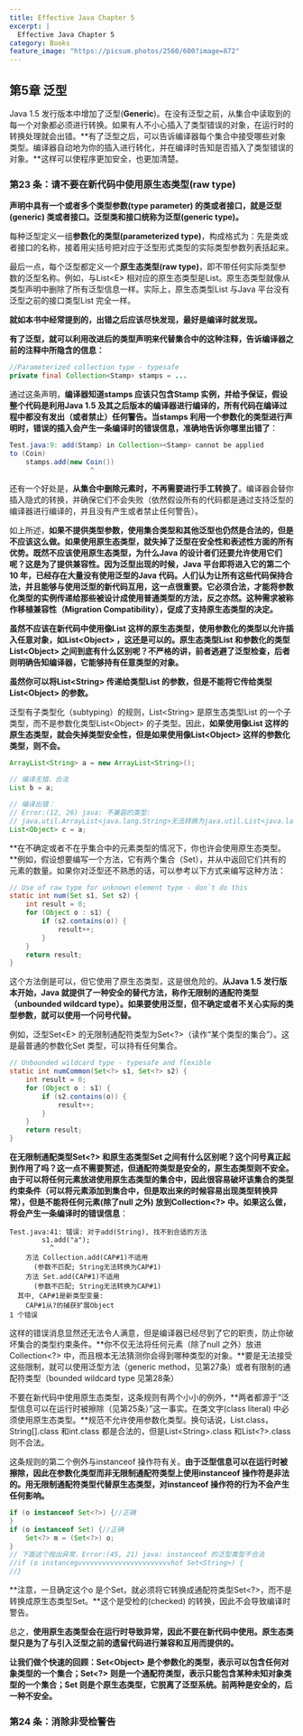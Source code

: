 ```yaml
---
title: Effective Java Chapter 5
excerpt: |
  Effective Java Chapter 5
category: Books
feature_image: "https://picsum.photos/2560/600?image=872"
---
```

## 第5章 泛型

Java 1.5 发行版本中增加了泛型(**Generic**)。在没有泛型之前，从集合中读取到的每一个对象都必须进行转换。如果有人不小心插入了类型错误的对象，在运行时的转换处理就会出错。**有了泛型之后，可以告诉编译器每个集合中接受哪些对象类型。编译器自动地为你的插入进行转化，并在编译时告知是否插入了类型错误的对象。**这样可以使程序更加安全，也更加清楚。

### 第23 条：请不要在新代码中使用原生态类型(raw type)

**声明中具有一个或者多个类型参数(type parameter) 的类或者接口，就是泛型(generic) 类或者接口。**泛型类和接口统称为**泛型(generic type)。**

每种泛型定义一组**参数化的类型(parameterized type)**，构成格式为：先是类或者接口的名称，接着用尖括号把对应于泛型形式类型的实际类型参数列表括起来。

最后一点，每个泛型都定义一个**原生态类型(raw type)**，即不带任何实际类型参数的泛型名称。例如，与List\<E\> 相对应的原生态类型是List。原生态类型就像从类型声明中删除了所有泛型信息一样。实际上，原生态类型List 与Java 平台没有泛型之前的接口类型List 完全一样。

**就如本书中经常提到的，出错之后应该尽快发现，最好是编译时就发现。**

**有了泛型，就可以利用改进后的类型声明来代替集合中的这种注释，告诉编译器之前的注释中所隐含的信息：**

```java
//Parameterized collection type - typesafe
private final Collection<Stamp> stamps = ...
```

通过这条声明，**编译器知道stamps 应该只包含Stamp 实例，并给予保证，假设整个代码是利用Java 1.5 及其之后版本的编译器进行编译的，所有代码在编译过程中都没有发出（或者禁止）任何警告。当stamps 利用一个参数化的类型进行声明时，错误的插入会产生一条编译时的错误信息，准确地告诉你哪里出错了**：

```java
Test.java:9: add(Stamp) in Collection><Stamp> cannot be applied
to (Coin)
	stamps.add(new Coin())
					^
```

还有一个好处是，**从集合中删除元素时，不再需要进行手工转换了**。编译器会替你插入隐式的转换，并确保它们不会失败（依然假设所有的代码都是通过支持泛型的编译器进行编译的，并且没有产生或者禁止任何警告）。

如上所述，**如果不提供类型参数，使用集合类型和其他泛型也仍然是合法的，但是不应该这么做。如果使用原生态类型，就失掉了泛型在安全性和表述性方面的所有优势。既然不应该使用原生态类型，为什么Java 的设计者们还要允许使用它们呢？这是为了提供兼容性。因为泛型出现的时候，Java 平台即将进入它的第二个10 年，已经存在大量没有使用泛型的Java 代码。人们认为让所有这些代码保持合法，并且能够与使用泛型的新代码互用，这一点很重要。它必须合法，才能将参数化类型的实例传递给那些被设计成使用普通类型的方法，反之亦然。这种需求被称作移植兼容性（Migration Compatibility），促成了支持原生态类型的决定。**

**虽然不应该在新代码中使用像List 这样的原生态类型，使用参数化的类型以允许插入任意对象，如List\<Object\> ，这还是可以的。原生态类型List 和参数化的类型List\<Object\> 之间到底有什么区别呢？不严格的讲，前者逃避了泛型检查，后者则明确告知编译器，它能够持有任意类型的对象。**

**虽然你可以将List\<String\> 传递给类型List 的参数，但是不能将它传给类型List\<Object\> 的参数。**

泛型有子类型化（subtyping）的规则，List\<String\> 是原生态类型List 的一个子类型，而不是参数化类型List\<Object\> 的子类型。因此，**如果使用像List 这样的原生态类型，就会失掉类型安全性，但是如果使用像List\<Object\> 这样的参数化类型，则不会。**

```java
ArrayList<String> a = new ArrayList<String>();

// 编译无错，合法
List b = a;

// 编译出错：
// Error:(12, 26) java: 不兼容的类型: 
// java.util.ArrayList<java.lang.String>无法转换为java.util.List<java.lang.Object>
List<Object> c = a;
```

**在不确定或者不在乎集合中的元素类型的情况下，你也许会使用原生态类型。**例如，假设想要编写一个方法，它有两个集合（Set），并从中返回它们共有的元素的数量。如果你对泛型还不熟悉的话，可以参考以下方式来编写这种方法：

```java
// Use of raw type for unknown element type - don`t do this
static int num(Set s1, Set s2) {
    int result = 0;
    for (Object o : s1) {
        if (s2.contains(o)) {
            result++;
        }
    }
    return result;
}
```

这个方法倒是可以，但它使用了原生态类型，这是很危险的。**从Java 1.5 发行版本开始，Java 就提供了一种安全的替代方法，称作无限制的通配符类型（unbounded wildcard type）。如果要使用泛型，但不确定或者不关心实际的类型参数，就可以使用一个问号代替。**

例如，泛型Set\<E\> 的无限制通配符类型为Set\<?\>（读作“某个类型的集合”）。这是最普通的参数化Set 类型，可以持有任何集合。

```java
// Unbounded wildcard type - typesafe and flexible
static int numCommon(Set<?> s1, Set<?> s2) {
    int result = 0;
    for (Object o : s1) {
        if (s2.contains(o)) {
            result++;
        }
    }
    return result;
}
```

**在无限制通配类型Set\<?\> 和原生态类型Set 之间有什么区别呢？这个问号真正起到作用了吗？这一点不需要赘述，但通配符类型是安全的，原生态类型则不安全。由于可以将任何元素放进使用原生态类型的集合中，因此很容易破坏该集合的类型约束条件（可以将元素添加到集合中，但是取出来的时候容易出现类型转换异常），但是不能将任何元素(除了null 之外) 放到Collection\<?\> 中。如果这么做，将会产生一条编译时的错误信息**：

```
Test.java:41: 错误: 对于add(String), 找不到合适的方法
        s1.add("a");
          ^
    方法 Collection.add(CAP#1)不适用
      (参数不匹配; String无法转换为CAP#1)
    方法 Set.add(CAP#1)不适用
      (参数不匹配; String无法转换为CAP#1)
  其中, CAP#1是新类型变量:
    CAP#1从?的捕获扩展Object
1 个错误
```

这样的错误消息显然还无法令人满意，但是编译器已经尽到了它的职责，防止你破坏集合的类型约束条件。**你不仅无法将任何元素（除了null 之外）放进Collection\<?\> 中，而且根本无法猜测你会得到哪种类型的对象。**要是无法接受这些限制，就可以使用泛型方法（generic method，见第27条）或者有限制的通配符类型（bounded wildcard type 见第28条）

不要在新代码中使用原生态类型，这条规则有两个小小的例外，**两者都源于“泛型信息可以在运行时被擦除（见第25条）”这一事实。在类文字(class literal) 中必须使用原生态类型。**规范不允许使用参数化类型。换句话说，List.class，String[].class 和int.class 都是合法的，但是List\<String\>.class 和List\<?\>.class 则不合法。

这条规则的第二个例外与instanceof 操作符有关。**由于泛型信息可以在运行时被擦除，因此在参数化类型而非无限制通配符类型上使用instanceof 操作符是非法的。用无限制通配符类型代替原生态类型，对instanceof 操作符的行为不会产生任何影响。**

```java
if (o instanceof Set<?>) {//正确
}
if (o instanceof Set) {//正确
    Set<?> m = (Set<?>) o;
}
// 下面这个抛出异常，Error:(45, 21) java: instanceof 的泛型类型不合法
//if (o instancegvvvvvvvvvvvvvvvvvvvvvvvhof Set<String>) {
//}
```

**注意，一旦确定这个o 是个Set，就必须将它转换成通配符类型Set\<?\>，而不是转换成原生态类型Set。**这个是受检的(checked) 的转换，因此不会导致编译时警告。

总之，**使用原生态类型会在运行时导致异常，因此不要在新代码中使用。原生态类型只是为了与引入泛型之前的遗留代码进行兼容和互用而提供的。**

**让我们做个快速的回顾：Set\<Object\> 是个参数化的类型，表示可以包含任何对象类型的一个集合；Set\<?\> 则是一个通配符类型，表示只能包含某种未知对象类型的一个集合；Set 则是个原生态类型，它脱离了泛型系统。前两种是安全的，后一种不安全。**

### 第24 条：消除非受检警告

